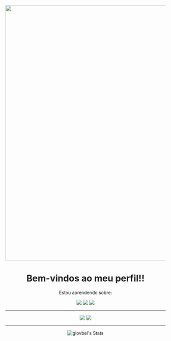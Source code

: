 <div align="center" > 

<img width="800px" src="https://media.tenor.com/AE5cg4I3P6sAAAAM/clouds-purple.gif">
  
 </div>
<div>
  
  <div align="center">
  <h1>Bem-vindos ao meu perfil!! </h1>
  <p> Estou aprendendo sobre: </p>
  </div>
  
  <div align="center" >
<img src="https://img.shields.io/badge/java-%23ED8B00.svg?style=for-the-badge&logo=openjdk&logoColor=white">
<img src="https://img.shields.io/badge/css3-%231572B6.svg?style=for-the-badge&logo=css3&logoColor=white">
<img src="https://img.shields.io/badge/html5-%23E34F26.svg?style=for-the-badge&logo=html5&logoColor=white">
<hr>
<img src="https://img.shields.io/badge/Eclipse-FE7A16.svg?style=for-the-badge&logo=Eclipse&logoColor=white">
<img src="https://img.shields.io/badge/Visual%20Studio%20Code-0078d7.svg?style=for-the-badge&logo=visual-studio-code&logoColor=white">
 <hr>
    
   ![giovbel's Stats](https://github-readme-stats.vercel.app/api?username=giovbel&theme=dracula&show_icons=true&hide_border=true&count_private=true)
    
  </div>
